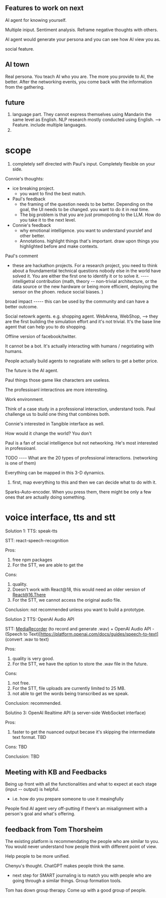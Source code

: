 ## Features to work on next

AI agent for knowing yourself.

Multiple iniput.
Sentiment analysis.
Reframe negative thoughts with others.

AI agent would generate your persona and you can see how AI view you as.

social feature.

## AI town

Real persona. You teach AI who you are. The more you provide to AI, the better. After the networking events, you come back with the information from the gathering.

## future

1. language part. They cannot express themselves using Mandarin the same level as English. NLP research mostly conducted using English. --> Feature. include multiple languages.
2.

# scope

1. completely self directed with Paul's input. Completely flexible on your side.

Connie's thoughts:

- ice breaking project.
  - you want to find the best match.
- Paul's feedback
  - the framing of the question needs to be better. Depending on the goal, the UI needs to be changed. you want to do it in real time.
  - The big problem is that you are just promopoting to the LLM. How do you take it to the next level.
- Connie's feedback
  - why emotional intelligence. you want to understand yourslef and other better.
  - Annotations. highlight things that's important. draw upon things you highlighted before and make contexts.

Paul's comment

- these are hackathon projects. For a research project, you need to think about a foundamental technical questions nobody else in the world have solved it. You are either the first one to identify it or to solve it. ---- intelligetral contribution (math, theory -- non-trivial architecture, or the data source or the new hardware or being more efficient, deploying the sensor on the phoen. reduce social biases. )

broad impact ----- this can be used by the community and can have a better outcome.

Social netowrk agents.
e.g. shopping agent. WebArena, WebShop, --> they are the first building the simulation effort and it's not trivial. It's the base line agent that can help you to do shopping.

Offline version of facebook/twitter.

It cannot be a bot. It's actually interacting with humans / negotiating with humans.

People actually build agents to negoatiate with sellers to get a better price.

The future is the AI agent.

Paul things those game like characters are useless.

The professioanl interactinos are more interesting.

Work environment.

Think of a case study in a professional interaction, understand tools.
Paul challenge us to build one thing that combines both.

Connie's interested in Tangible interface as well.

How would it change the world?
You don't

Paul is a fan of social intelligence but not networking. He's most interested in professioanl.

TODO ---- What are the 20 types of professional interactions. (networking is one of them)

Everything can be mapped in this 3-D dynamics.

1. first, map everything to this and then we can decide what to do with it.

Sparks-Auto-encoder.
When you press them, there might be only a few ones that are actually doing something.

# voice interface, tts and stt

Solution 1:
TTS: speak-tts

STT: react-speech-recognition

Pros:

1. free npm packages
2. For the STT, we are able to get the

Cons:

1. quality.
2. Doesn't work with React@18, this would need an older version of React@16.There
3. For the STT, we cannot access the original audio file.

Conclusion: not recommended unless you want to build a prototype.

Solution 2
TTS: OpenAI Audio API

STT: [MediaRecorder](https://developer.mozilla.org/en-US/docs/Web/API/MediaRecorder) (to record and generate .wav) + OpenAI Audio API - (Speech to Text)[https://platform.openai.com/docs/guides/speech-to-text] (convert .wav to text)

Pros:

1. quality is very good.
2. For the STT, we have the option to store the .wav file in the future.

Cons:

1. not free.
2. For the STT, file uploads are currently limited to 25 MB.
3. not able to get the words being transcribed as we speak.

Conclusion: recommended.

Solutino 3:
OpenAI Realtime API (a server-side WebSocket interface)

Pros:

1. faster to get the nuanced output becase it's skipping the intermediate text format.
   TBD

Cons:
TBD

Conclusion: TBD

## Meeting with KB and Feedbacks

Being up front with all the functionalities and what to expect at each stage (input -- output) is helpful.

- i.e. how do you prepare someone to use it meaingfully

People find AI agent very off-putting if there's an misalignment with a person's goal and what's offering.

## feedback from Tom Thorsheim

The existing platform is recommendating the people who are similar to you. You would never understand how people think with different point of view.

Help people to be more unified.

Chenyu's thought. ChatGPT makes people think the same.

- next step for SMART journaling is to match you with people who are going through a similar things. Group formation tools.

Tom has down group therapy. Come up with a good group of people.
